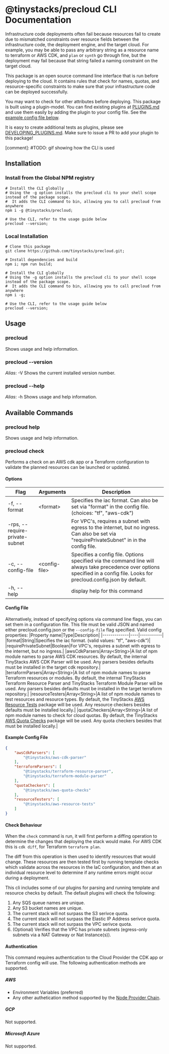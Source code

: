 # @tinystacks/precloud CLI Documentation

Infrastructure code deployments often fail because resources fail to create due to mismatched constraints over resource fields between the infrastructure code, the deployment engine, and the target cloud. For example, you may be able to pass any arbitrary string as a resource name to terraform or AWS CDK, and `plan` or `synth` go through fine, but the deployment may fail because that string failed a naming constraint on the target cloud.

This package is an open source command line interface that is run before deploying to the cloud. It contains rules that check for names, quotas, and resource-specific constraints to make sure that your infrastructure code can be deployed successfully.

You may want to check for other attributes before deploying. This package is built using a plugin-model. You can find existing plugins at [PLUGINS.md](PLUGINS.md) and use them easily by adding the plugin to your config file. See the [example config file below](README.md#-example-config-file).

It is easy to create additional tests as plugins, please see [DEVELOPING_PLUGINS.md](DEVELOPING_PLUGINS.md). Make sure to issue a PR to add your plugin to this package!

[comment]: #TODO: gif showing how the CLI is used

## Installation

### Install from the Global NPM registry
```
# Install the CLI globally
# Using the -g option installs the precloud cli to your shell scope instead of the package scope. 
#  It adds the CLI command to bin, allowing you to call precloud from anywhere
npm i -g @tinystacks/precloud;

# Use the CLI, refer to the usage guide below
precloud --version;

```


### Local Installation
```
# Clone this package
git clone https://github.com/tinystacks/precloud.git;

# Install dependencies and build
npm i; npm run build;

# Install the CLI globally
# Using the -g option installs the precloud cli to your shell scope instead of the package scope. 
#  It adds the CLI command to bin, allowing you to call precloud from anywhere
npm i -g;

# Use the CLI, refer to the usage guide below
precloud --version;
```

## Usage
### precloud
Shows usage and help information.

### precloud --version
_Alias_: -V
Shows the current installed version number.

### precloud --help
_Alias_: -h
Shows usage and help information.


## Available Commands

### precloud help
Shows usage and help information.

### precloud check
Performs a check on an AWS cdk app or a Terraform configuration to validate the planned resources can be launched or updated.  

#### Options
|Flag|Arguments|Description|
|----|---------|-----------|
|-f, --format|\<format\>|  Specifies the iac format. Can also be set via "format" in the config file. (choices: "tf", "aws-cdk")|
|-rps, --require-private-subnet|  |   For VPC's, requires a subnet with egress to the internet, but no ingress. Can also be set via "requirePrivateSubnet" in in the config file.|
|-c, --config-file|\<config-file\>|  Specifies a config file. Options specified via the command line will always take precedence over options specified in a config file.  Looks for precloud.config.json by default.|
|-h, --help||             display help for this command

#### Config File
Alternatively, instead of specifying options via command line flags, you can set them in a configuration file.  This file must be valid JSON and named either precloud.config.json or the `--config-file` flag specified.
Valid config properties:
|Property name|Type|Description|
|-------------|----|-----------|
|format|String|Specifies the iac format. (valid values: "tf", "aws-cdk")|
|requirePrivateSubnet|Boolean|For VPC's, requires a subnet with egress to the internet, but no ingress.|
|awsCdkParsers|Array\<String\>|A list of npm module names to parse AWS CDK resources.  By default, the internal TinyStacks AWS CDK Parser will be used.  Any parsers besides defaults must be installed in the target cdk repository.|
|terraformParsers|Array\<String\>|A list of npm module names to parse Terraform resources or modules.  By default, the internal TinyStacks Terraform Resource Parser and TinyStacks Terraform Module Parser will be used. Any parsers besides defaults must be installed in the target terraform repository.|
|resourceTesters|Array\<String\>|A list of npm module names to test resources and resource types.  By default, the TinyStacks [AWS Resource Tests](https://github.com/tinystacks/aws-resource-tests) package will be used. Any resource checkers besides defaults must be installed locally.|
|quotaCheckers|Array\<String\>|A list of npm module names to check for cloud quotas.  By default, the TinyStacks [AWS Quota Checks](https://github.com/tinystacks/aws-quota-checks) package will be used. Any quota checkers besides that must be installed locally.|

#### Example Config File
```json
{
    "awsCdkParsers": [
        "@tinystacks/aws-cdk-parser"
    ],
    "terraformParsers": [
        "@tinystacks/terraform-resource-parser",
        "@tinystacks/terraform-module-parser"
    ],
    "quotaCheckers": [
        "@tinystacks/aws-quota-checks"  
    ],
    "resourceTesters": [
        "@tinystacks/aws-resource-tests"
    ]
}
```

#### Check Behaviour
When the `check` command is run, it will first perform a diffing operation to determine the changes that deploying the stack would make.  For AWS CDK this is `cdk diff`, for Terraform `terraform plan`.

The diff from this operation is then used to identify resources that would change.  These resources are then tested first by running template checks which validate across the resources in the IaC configuration, and then at an individual resource level to determine if any runtime errors might occur during a deployment.

This cli includes some of our plugins for parsing and running template and resource checks by default.
The default plugins will check the following:
1. Any SQS queue names are unique.
1. Any S3 bucket names are unique.
1. The current stack will not surpass the S3 serivce quota.
1. The current stack will not surpass the Elastic IP Address serivce quota.
1. The current stack will not surpass the VPC serivce quota.
1. (Optional) Verifies that the VPC has private subnets (egress-only subnets via a NAT Gateway or Nat Instance(s)).

#### Authentication
This command requires authentication to the Cloud Provider the CDK app or Terraform config will use.  The following authentication methods are supported.

##### AWS
- Environment Variables (preferred)
- Any other authetication method supported by the [Node Provider Chain](https://docs.aws.amazon.com/AWSJavaScriptSDK/v3/latest/modules/_aws_sdk_credential_providers.html#fromnodeproviderchain).

##### GCP
Not supported.

##### Microsoft Azure
Not supported.

